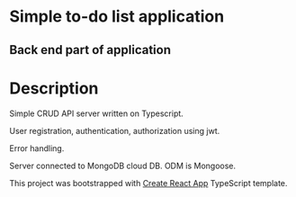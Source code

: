 # Simple to-do list application

## Back end part of application

# Description

  Simple CRUD API server written on Typescript. 
  
  User registration, authentication, authorization using jwt.
  
  Error handling. 
  
  Server connected to MongoDB cloud DB. ODM is Mongoose.
  
  This project was bootstrapped with [Create React App](https://github.com/facebook/create-react-app) TypeScript template.
